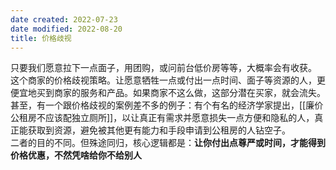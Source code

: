 ```yaml
---
date created: 2022-07-23
date modified: 2022-08-20
title: 价格歧视
---
```


只要我们愿意拉下一点面子，用团购，或问前台低价房等等，大概率会有收获。  
这个商家的价格歧视策略。让愿意牺牲一点或付出一点时间、面子等资源的人，更便宜地买到商家的服务和产品。如果商家不这么做，这部分潜在买家，就会流失。  
甚至，有一个跟价格歧视的案例差不多的例子：有个有名的经济学家提出，[[廉价公租房不应该配独立厕所]]，以让真正有需求并愿意损失一点方便和隐私的人，真正能获取到资源，避免被其他更有能力和手段申请到公租房的人钻空子。  
二者的目的不同。但殊途同归，核心逻辑都是：**让你付出点尊严或时间，才能得到价格优惠，不然凭啥给你不给别人**

